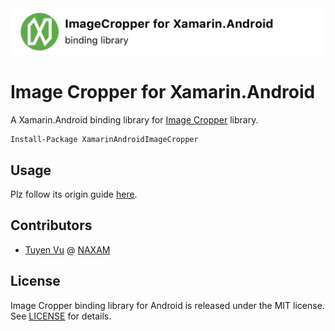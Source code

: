 <img src="./art/repo_header.png" alt="Image Cropper for Xamarin.Android" width="728" />

# Image Cropper for Xamarin.Android
A Xamarin.Android binding library for [Image Cropper](https://github.com/ArthurHub/Android-Image-Cropper) library.

```
Install-Package XamarinAndroidImageCropper
```

## Usage

Plz follow its origin guide [here](https://github.com/ArthurHub/Android-Image-Cropper/blob/master/README.md).

## Contributors
- [Tuyen Vu](https://vuductuyen.com) @ [NAXAM](https://naxam.net)

## License

Image Cropper binding library for Android is released under the MIT license.
See [LICENSE](./LICENSE) for details.